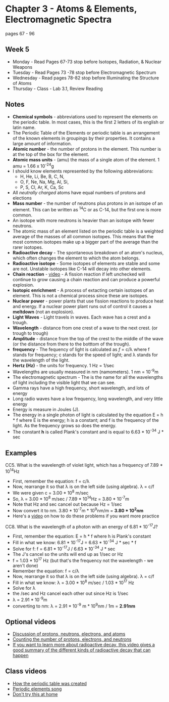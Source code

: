 # Chapter 3 - Atoms & Elements, Electromagnetic Spectra

pages 67 - 96

## Week 5
- Monday - Read Pages 67-73 stop before Isotopes, Radiation, & Nuclear Weapons
- Tuesday - Read Pages 73 -78 stop before Electromagnetic Spectrum
- Wednesday - Read pages 78-82 stop before Illuminating the Structure of Atoms
- Thursday - Class - Lab 3.1,  Review Reading

## Notes

- **Chemical symbols** - abbreviations used to represent the elements on the periodic table. In most cases, this is the first 2 letters of its english or latin name.
- The Periodic Table of the Elements or periodic table is an arrangement of the known elements in groupings by their properties. It contains a large amount of information.
- **Atomic number** - the number of protons in the element. This number is at the top of the box for the element.
- **Atomic mass units** - (amu) the mass of a single atom of the element. 1 amu = 1.66 x 10<sup>-24</sup>g
- I should know elements represented by the following abbreviations:
  - H, He, Li, Be, B, C, N, 
  - O, F, Ne, Na, Mg, Al, Si, 
  - P, S, Cl, Ar, K, Ca, Sc
- All *neutrally charged* atoms have equal numbers of protons and elections
- **Mass number** - the number of neutrons plus protons in an isotope of an element. This can be written as <sup>14</sup>C or as C-14, but the first one is more common.
- An isotope with more neutrons is heavier than an isotope with fewer neutrons.
- The atomic mass of an element listed on the periodic table is a weighted average of the masses of all common isotopes. This means that the most common isotopes make up a bigger part of the average than the rarer isotopes.
- **Radioactive decay** - The spontaneous breakdown of an atom's nucleus, which often changes the element to which the atom belongs.
- **Radioactive isotope** - Some isotopes of elements are stable and some are not. Unstable isotopes like C-14 will decay into other elements.
- **Chain reaction** - [video](https://youtu.be/0v8i4v1mieU) - A fission reaction if left unchecked will continue to grow causing a chain reaction and can produce a powerful explosion.
- **Isotopic enrichment** - A process of extacting certain isotopes of an element. This is not a chemical process since these are isotopes.
- **Nuclear power** - power plants that use fission reactions to produce heat and energy. If a nuclear power plant runs out of control it causes a **meltdown** (not an explosion).
- **Light Waves** - Light travels in waves. Each wave has a crest and a trough.
- **Wavelength** - distance from one crest of a wave to the next crest. (or trough to trough)
- **Amplitude** - distance from the top of the crest to the middle of the wave (or the distance from there to the botttom of the trough).
- **frequency** - The fequency of light is calculated as *f* = c/&lambda; where f stands for frequency; c stands for the speed of light; and &lambda; stands for the wavelength of the light.
- **Hertz (Hz)** - the units for frequency. 1 Hz = 1/sec
- Wavelengths are usually measured in nm (namometers). 1 nm = 10<sup>-9</sup>m
- The electromagnetic spectrum - The is the name for all the wavelengths of light including the visible light that we can see.
- Gamma rays have a high frequency, short wavelength, and lots of energy
- Long radio waves have a low frequency, long wavelength, and very little energy
- Energy is measure in Joules (J).
- The energy in a single photon of light is calculated by the equation E = h * f where E is the energy; h is a constant; and f is the frequency of the light. As the frequency grows so does the energy.
- The constant **h** is called Plank's constant and is equal to 6.63 * 10<sup>-34</sup> J * sec

## Examples
CC5. What is the wavelength of violet light, which has a frequency of 7.89 * 10<sup>14</sup>Hz
- First, remember the equation: f = c/&lambda;
- Now, rearrange it so that &lambda; is on the left side (using algebra). &lambda; = c/f 
- We were given c = 3.00 * 10<sup>8</sup> m/sec
- So, &lambda; = 3.00 * 10<sup>8</sup> m/sec / 7.89 * 10<sup>14</sup>Hz  = 3.80 * 10<sup>-7</sup>m
- Note that Hz and sec cancel out because Hz = 1/sec
- Now convert it to nm. 3.80 * 10<sup>-7</sup>m * 10<sup>9</sup>nm/m = **3.80 * 10<sup>2</sup>nm**
- Here's a [video](https://youtu.be/dpPgsgWq9CQ) on how to do these problems if you want more practice

CC8. What is the wavelength of a photon with an energy of 6.81 * 10<sup>-17</sup>J?
- First, remember the equation: E = h * f where h is Plank's constant
- Fill in what we know: 6.81 * 10<sup>-17</sup>J = 6.63 * 10<sup>-34</sup> J * sec * f
- Solve for f: f = 6.81 * 10<sup>-17</sup>J / 6.63 * 10<sup>-34</sup> J * sec
- The J's cancel so the units will end up as 1/sec or Hz
- f = 1.03 * 10<sup>17</sup> Hz (but that's the frequency not the wavelength - we aren't done)
- Remember the equation: f = c/&lambda;
- Now, rearrange it so that &lambda; is on the left side (using algebra). &lambda; = c/f 
- Fill in what we know: &lambda; = 3.00 * 10<sup>8</sup> m/sec / 1.03 * 10<sup>17</sup> Hz
- Solve for &lambda; 
- the /sec and Hz cancel each other out since Hz is 1/sec
- &lambda; = 2.91 * 10<sup>-9</sup>m
- converting to nm:  &lambda; = 2.91 * 10<sup>-9</sup> m * 10<sup>9</sup>nm / 1m = **2.91nm**

## Optional videos
- [Discussion of protons, neutrons, electrons, and atoms](https://youtu.be/h6LPAwAmnCQ)
- [Counting the number of protons, electrons, and neutrons](https://youtu.be/2kbGYy9N3Rk)
- [If you want to learn more about radioactive decay, this video gives a good summary of the different kinds of radioactive decay that can happen](https://youtu.be/oFdR_yMKOCw)

## Class videos
- [How the periodic table was created](https://youtu.be/fPnwBITSmgU)
- [Periodic elements song](https://youtu.be/zGM-wSKFBpo)
- [Don't try this at home](https://youtu.be/jn4Vhkmb4Lw)
